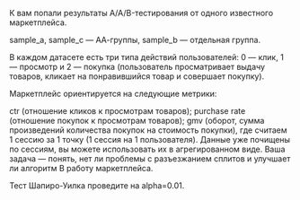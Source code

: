 К вам попали результаты A/A/B-тестирования от одного известного маркетплейса. 

sample_a, sample_c — АА-группы, sample_b — отдельная группа. 

В каждом датасете есть три типа действий пользователей: 0 — клик, 1 — просмотр и 2 — покупка (пользователь просматривает выдачу товаров, кликает на понравившийся товар и совершает покупку).

Маркетплейс ориентируется на следующие метрики:

ctr (отношение кликов к просмотрам товаров);
purchase rate (отношение покупок к просмотрам товаров);
gmv (оборот, сумма произведений количества покупок на стоимость покупки), где считаем 1 сессию за 1 точку (1 сессия на 1 пользователя).
Данные уже почищены по сессиям, вы можете использовать их в агрегированном виде. Ваша задача — понять, нет ли проблемы с разъезжанием сплитов и улучшает ли алгоритм B работу маркетплейса.

Тест Шапиро-Уилка проведите на alpha=0.01.
